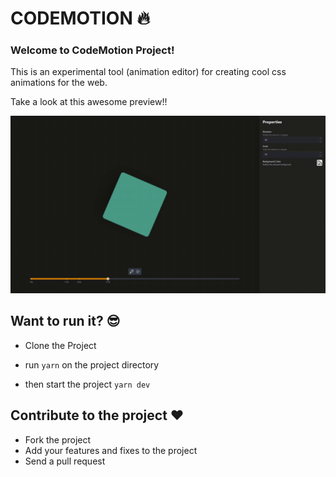 # CODEMOTION 🔥

### Welcome to CodeMotion Project!

This is an experimental tool (animation editor) for creating cool css animations for the web. 

Take a look at this awesome preview!!

![codemotion preview](previews/2022-08-24-14-36-57.gif)

## Want to run it? 😎

* Clone the Project

* run `yarn` on the project directory

* then start the project `yarn dev`




## Contribute to the project ❤

* Fork the project
* Add your features and fixes to the project
* Send a pull request
